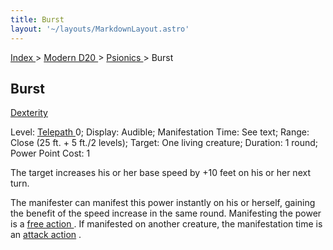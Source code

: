 ```yaml
---
title: Burst
layout: '~/layouts/MarkdownLayout.astro'
---
```


[ Index ](/) > [ Modern D20 ](/modern.d20.srd) > [ Psionics ](/modern.d20.srd/psionics) > Burst

##  Burst

[ Dexterity ](/modern.d20.srd/basics/ability.scores)

Level: [ Telepath ](/modern.d20.srd/classes/advanced/telepath) 0; Display:
Audible; Manifestation Time: See text; Range: Close (25 ft. + 5 ft./2 levels);
Target: One living creature; Duration: 1 round; Power Point Cost: 1

The target increases his or her base speed by +10 feet on his or her next
turn.

The manifester can manifest this power instantly on his or herself, gaining
the benefit of the speed increase in the same round. Manifesting the power is
a [ free action ](/modern.d20.srd/combat/action.types) . If manifested on
another creature, the manifestation time is an [ attack action](/modern.d20.srd/combat/attack.actions) .


